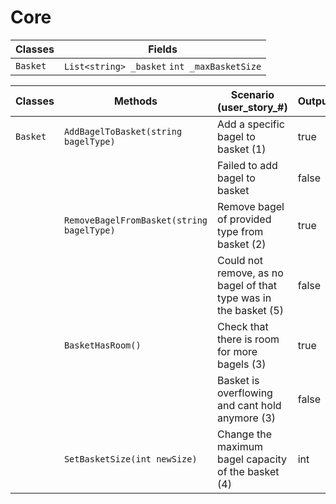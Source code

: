 # Core

| Classes | Fields | 
| - | - |
| `Basket`| `List<string> _basket` `int _maxBasketSize` |

| Classes | Methods | Scenario (user_story_#) | Outputs |
|-|-|-|-|
| `Basket` | `AddBagelToBasket(string bagelType)` | Add a specific bagel to basket (1) | true |
| | | Failed to add bagel to basket | false |
| | `RemoveBagelFromBasket(string bagelType)` | Remove bagel of provided type from basket (2) | true |
| | | Could not remove, as no bagel of that type was in the basket (5) | false |
| | `BasketHasRoom()` | Check that there is room for more bagels (3) | true |
| | | Basket is overflowing and cant hold anymore (3) | false |
| | `SetBasketSize(int newSize)` | Change the maximum bagel capacity of the basket (4) | int |